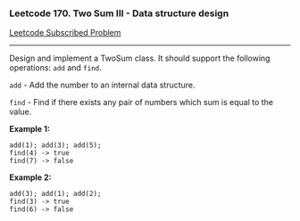 ### Leetcode 170. Two Sum III - Data structure design

[Leetcode Subscribed Problem](https://leetcode.com/problems/two-sum-iii-data-structure-design/)

---

Design and implement a TwoSum class. It should support the following operations: `add` and `find`.

`add` - Add the number to an internal data structure.

`find` - Find if there exists any pair of numbers which sum is equal to the value.

**Example 1:**

```
add(1); add(3); add(5);
find(4) -> true
find(7) -> false
```

**Example 2:**

```
add(3); add(1); add(2);
find(3) -> true
find(6) -> false
```
